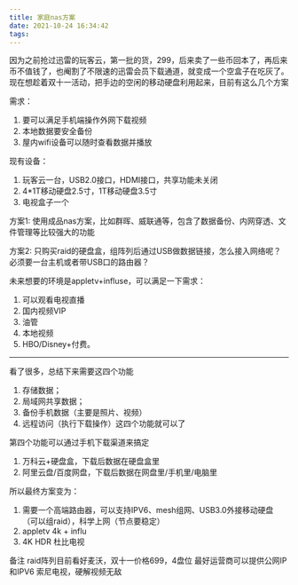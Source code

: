 ```yaml
---
title: 家庭nas方案
date: 2021-10-24 16:34:42
tags:
---
```


因为之前抢过迅雷的玩客云，第一批的货，299，后来卖了一些币回本了，再后来币不值钱了，也阉割了不限速的迅雷会员下载通道，就变成一个空盒子在吃灰了。现在想趁着双十一活动，把手边的空闲的移动硬盘利用起来，目前有这么几个方案

需求：
1. 要可以满足手机端操作外网下载视频
2. 本地数据要安全备份
3. 屋内wifi设备可以随时查看数据并播放

现有设备：
1. 玩客云一台，USB2.0接口，HDMI接口，共享功能未关闭
2. 4*1T移动硬盘2.5寸，1T移动硬盘3.5寸
3. 电视盒子一个

方案1:
    使用成品nas方案，比如群晖、威联通等，包含了数据备份、内网穿透、文件管理等比较强大的功能

方案2:
    只购买raid的硬盘盒，组阵列后通过USB做数据链接，怎么接入网络呢？必须要一台主机或者带USB口的路由器？

未来想要的环境是appletv+influse，可以满足一下需求：
1. 可以观看电视直播
2. 国内视频VIP
3. 油管
4. 本地视频
5. HBO/Disney+付费。
 
 ---

看了很多，总结下来需要这四个功能
1. 存储数据；
2. 局域网共享数据；
3. 备份手机数据（主要是照片、视频）
4. 远程访问（执行下载操作）这四个功能就可以了

第四个功能可以通过手机下载渠道来搞定
1. 万科云+硬盘盒，下载后数据在硬盘盒里
2. 阿里云盘/百度网盘，下载后数据在网盘里/手机里/电脑里

所以最终方案变为：
1. 需要一个高端路由器，可以支持IPV6、mesh组网、USB3.0外接移动硬盘（可以组raid），科学上网（节点要稳定）
2. appletv 4k + influ
3. 4K HDR 杜比电视

备注
    raid阵列目前看好麦沃，双十一价格699，4盘位
    最好运营商可以提供公网IP和IPV6
    索尼电视，硬解视频无敌



